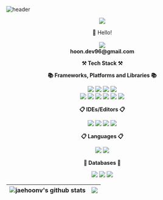 ![header](https://capsule-render.vercel.app/api?type=Waving&color=gradient&height=250&section=header&text=Welcome%20jaehoon's%20Github&fontSize=60&animation=fadeIn&fontAlignY=35)

<p align="center">
<a href="https://github.com/jaehoonV"><img src="https://hits.seeyoufarm.com/api/count/incr/badge.svg?url=https%3A%2F%2Fgithub.com%2FjaehoonV&count_bg=%23A2CCED&title_bg=%2361A2E3&icon=&icon_color=%23E7E7E7&title=hits&edge_flat=false"/></a>
</p>

<p align="center" display="inline-block">
    👋 Hello!
   </br>
   </br>
   <img src="https://img.shields.io/badge/Gmail-D14836?&logo=gmail&logoColor=white"/>
   </br>
   <Strong>hoon.dev96@gmail.com</Strong>
</p>

<p align="center">
    <Strong>⚒️ Tech Stack ⚒️</Strong><br>
</p>
<p align="center">
    <Strong>📚 Frameworks, Platforms and Libraries 📚</Strong>
</p>
<p align="center" display="inline-block">
<img src="https://img.shields.io/badge/node.js-6DA55F?style=round-square&logo=node.js&logoColor=white"/>
<img src="https://img.shields.io/badge/spring-%236DB33F.svg?style=round-square&logo=spring&logoColor=white"/>
<img src="https://img.shields.io/badge/Spring Boot-6DB33F.svg?style=round-square&logo=Spring Boot&logoColor=white"/>
<img src="https://img.shields.io/badge/jquery-%230769AD.svg?style=round-square&logo=jquery&logoColor=white"/>
<br>
<img src="https://img.shields.io/badge/EJS-%23B4CA65?style=round-square&logo=ejs&logoColor=white"/>
<img src="https://img.shields.io/badge/Chart.js-FF6384?style=round-square&logo=Chart.js&logoColor=36A2EB"/>
<img src="https://img.shields.io/badge/bootstrap-%23563D7C.svg?style=round-square&logo=bootstrap&logoColor=white"/>
<img src="https://img.shields.io/badge/JSON-000000.svg?style=round-square&logo=JSON&logoColor=white"/>
<img src="https://img.shields.io/badge/express.js-%23404d59.svg?style=round-square&logo=express&logoColor=%2361DAFB"/>
<img src="https://img.shields.io/badge/Socket.io-black?style=round-square&logo=socket.io&badgeColor=010101"/>
</p>

<p align="center">
    <Strong>📋 IDEs/Editors 📋</Strong>
</p>

<p align="center">
<img src="https://img.shields.io/badge/Eclipse-FE7A16.svg?style=round-square&logo=Eclipse&logoColor=white"/>
<img src="https://img.shields.io/badge/IntelliJIDEA-000000.svg?style=round-square&logo=intellij-idea&logoColor=white"/>
<img src="https://img.shields.io/badge/Visual%20Studio%20Code-0078d7.svg?style=round-square&logo=visual-studio-code&logoColor=white"/>
<img src="https://img.shields.io/badge/CodePen-white?style=round-square&logo=codepen&logoColor=black"/>
</p>

<p align="center">
    <Strong>📋 Languages 📋</Strong>
</p>

<p align="center">
<img src="https://img.shields.io/badge/java-%23ED8B00.svg?style=round-square&logo=openjdk&logoColor=white"/>
<img src="https://img.shields.io/badge/javascript-%23323330.svg?style=round-square&logo=javascript&logoColor=%23F7DF1E"/>
</p>

<p align="center">
    <Strong>💾 Databases 💾</Strong>
</p>

<p align="center">
<img src="https://img.shields.io/badge/mysql-%2300f.svg?style=round-square&logo=mysql&logoColor=white"/>
<img src="https://img.shields.io/badge/mariadb-%23003545.svg?style=round-square&logo=mariadb&logoColor=white"/>
<img src="https://img.shields.io/badge/Oracle-F80000?style=round-square&logo=oracle&logoColor=white"/>
</p>

| <img align="center" src="https://github-readme-stats.vercel.app/api?username=jaehoonv&show_icons=true&include_all_commits=true&theme=vue&hide_border=true" alt="jaehoonv's github stats" /> | <img align="center" src="https://github-readme-stats.vercel.app/api/top-langs/?username=jaehoonv&layout=compact&theme=vue&hide_border=true" /> |
| ------------- | ------------- |
